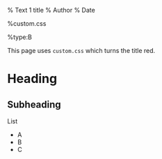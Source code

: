 % Text 1 title
% Author
% Date

%custom.css

%type:B

This page uses `custom.css` which turns the title red.

Heading
=======

Subheading
----------

List

- A
- B
- C

